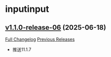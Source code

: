 # inputinput

## [v1.1.0-release-06](https://github.com/CvCn/InputInput/tree/v1.1.0-release-06) (2025-06-18)
[Full Changelog](https://github.com/CvCn/InputInput/compare/v1.1.0-release-05...v1.1.0-release-06) [Previous Releases](https://github.com/CvCn/InputInput/releases)

- 推送11.1.7  
